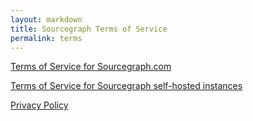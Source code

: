 ```yaml
---
layout: markdown
title: Sourcegraph Terms of Service
permalink: terms
---
```


[Terms of Service for Sourcegraph.com](/terms-dotcom)

[Terms of Service for Sourcegraph self-hosted instances](/terms-dotcom)

[Privacy Policy](/privacy)
